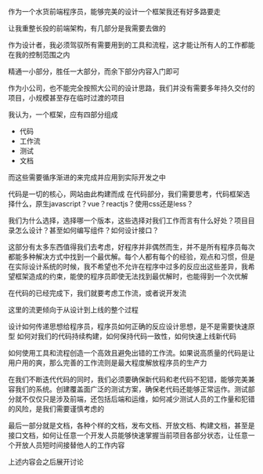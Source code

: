 作为一个水货前端程序员，能够完美的设计一个框架我还有好多路要走

让我重整长投的前端架构，有几部分是我需要去做的

作为设计者，我必须驾驭所有需要用到的工具和流程，这才能让所有人的工作都能在我的控制范围之内

精通一小部分，胜任一大部分，而余下部分内容入门即可

作为小公司，也不能完全按照大公司的设计思路，我们并没有需要多年持久交付的项目，小规模甚至存在临时过渡的项目

我认为，一个框架，应有四部分组成

- 代码
- 工作流
- 测试
- 文档

而这些需要循序渐进的来完成并应用到实际开发之中

代码是一切的核心，网站由此构建而成
在代码部分，我们需要思考，代码框架选择什么，原生javascript？vue？reactjs？使用css还是less？

我们为什么选择，选择哪一个版本，这些选择对我们工作而言有什么好处？项目目录怎么设计？甚至如何编写组件？如何设计接口？

这部分有太多东西值得我们去考虑，好程序并非偶然而生，并不是所有程序员每次都能多种解决方式中找到一个最优解。每个人都有每个的经验，观点和习惯，但是在实际设计系统的时候，我不希望也不允许在程序中过多的反应出这些差异，我希望框架造成的约束，能使的程序员即使无法找到最优解时，也能得到一个次优解

在代码的已经完成下，我们就要考虑工作流，或者说开发流

这里的流更倾向于从设计到上线的整个过程

设计如何传递思想给程序员，程序员如何正确的反应设计思想，是不是需要快速原型
如何对我们的代码持续构建，如何保持代码一致性，如何快速上线新代码

如何使用工具和流程创造一个高效且避免出错的工作流。如果说高质量的代码是让用户用的爽，那么完善的工作流则是最大程度解放程序员的生产力

在我们不断迭代代码的同时，我们必须要确保新代码和老代码不犯错，能够完美兼容我们的系统。创建覆盖面广泛的测试方案，确保老代码还能够正常运作。测试部分就不仅仅只是涉及前端，还包括后端和运维，如何减少测试人员的工作量和犯错的风险，是我们需要谨慎考虑的

最后一部分就是文档，各种个样的文档，发布文档、开放文档、构建文档，甚至是接口文档，如何让任意一个开发人员能够快速掌握当前项目各部分状态，让任意一个开放人员短时间接替他人的工作内容

上述内容会之后展开讨论

